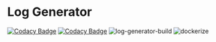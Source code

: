 # Log Generator

[![Codacy Badge](https://app.codacy.com/project/badge/Grade/94b16cd6d8fa4cf99eb108e4d4e1c922)](https://www.codacy.com/gh/soyoslab/soy_log_generator/dashboard?utm_source=github.com&amp;utm_medium=referral&amp;utm_content=soyoslab/soy_log_generator&amp;utm_campaign=Badge_Grade)
[![Codacy Badge](https://app.codacy.com/project/badge/Coverage/94b16cd6d8fa4cf99eb108e4d4e1c922)](https://www.codacy.com/gh/soyoslab/soy_log_generator/dashboard?utm_source=github.com&utm_medium=referral&utm_content=soyoslab/soy_log_generator&utm_campaign=Badge_Coverage)
![log-generator-build](https://github.com/soyoslab/soy_log_generator/actions/workflows/log-generator-build.yml/badge.svg)
![dockerize](https://github.com/soyoslab/soy_log_generator/actions/workflows/dockerize.yml/badge.svg)

